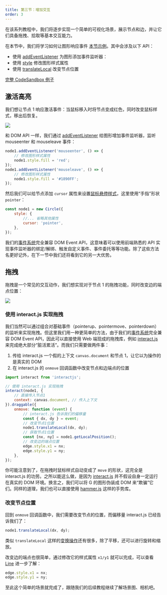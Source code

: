 ```yaml
---
title: 第三节：增加交互
order: 3
---
```


在该系列教程中，我们将逐步实现一个简单的可视化场景，展示节点和边，并让它们具备拖拽、拾取等基本交互能力。

在本节中，我们将学习如何让图形响应事件 [本节示例](/zh/examples/guide#chapter2)。其中会涉及以下 API：

-   使用 [addEventListener](/zh/docs/api/event#addeventlistener) 为图形添加事件监听器：
-   使用 [style](/zh/docs/api/basic/display-object#绘图属性) 修改图形样式属性
-   使用 [translateLocal](/zh/docs/api/basic/display-object#平移) 改变节点位置

[完整 CodeSandbox 例子](https://codesandbox.io/s/ru-men-jiao-cheng-qs3zn?file=/index.js)

## 激活高亮

我们想让节点 1 响应激活事件：当鼠标移入时将节点变成红色，同时改变鼠标样式，移出后恢复。

![](https://gw.alipayobjects.com/mdn/rms_6ae20b/afts/img/A*Xw7JTZTFqMgAAAAAAAAAAAAAARQnAQ)

和 DOM API 一样，我们通过 [addEventListener](/zh/docs/api/event#addeventlistener) 给图形增加事件监听器，监听 mouseenter 和 mouseleave 事件：

```js
node1.addEventListener('mouseenter', () => {
    // 修改图形样式属性
    node1.style.fill = 'red';
});
node1.addEventListener('mouseleave', () => {
    // 修改图形样式属性
    node1.style.fill = '#1890FF';
});
```

然后我们可以给节点添加 `cursor` 属性来设置[鼠标悬停样式](/zh/docs/api/basic/display-object#鼠标样式)，这里使用“手指”形状 `pointer`：

```js
const node1 = new Circle({
    style: {
        //... 省略其他属性
        cursor: 'pointer',
    },
});
```

我们的[事件系统](/zh/docs/api/event)完全兼容 DOM Event API，这意味着可以使用前端熟悉的 API 实现事件监听器的绑定/解绑、触发自定义事件、事件委托等等功能。除了这些方法名更好记外，在下一节中我们还将看到它的另一大优势。

## 拖拽

拖拽是一个常见的交互动作，我们想实现对于节点 1 的拖拽功能，同时改变边的端点位置：

![](https://gw.alipayobjects.com/mdn/rms_6ae20b/afts/img/A*5irUQKZPTVoAAAAAAAAAAAAAARQnAQ)

### 使用 interact.js 实现拖拽

我们当然可以通过组合对基础事件（pointerup、pointermove、pointerdown）的监听来实现拖拽。但这里我们用一种更简单的方法，由于我们的[事件系统](/zh/docs/api/event)完全兼容 DOM Event API，因此可以直接使用 Web 端现成的拖拽库，例如 [interact.js](https://interactjs.io/) 来完成绝大部分“脏活累活”。而我们只需要做两件事：

1. 传给 interact.js 一个假的上下文 `canvas.document` 和节点 1，让它以为操作的是真实的 DOM
2. 在 interact.js 的 `onmove` 回调函数中改变节点和边端点的位置

```js
import interact from 'interactjs';

// 使用 interact.js 实现拖拽
interact(node1, {
    // 直接传入节点1
    context: canvas.document, // 传入上下文
}).draggable({
    onmove: function (event) {
        // interact.js 告诉我们的偏移量
        const { dx, dy } = event;
        // 改变节点1位置
        node1.translateLocal(dx, dy);
        // 获取节点1位置
        const [nx, ny] = node1.getLocalPosition();
        // 改变边的端点位置
        edge.style.x1 = nx;
        edge.style.y1 = ny;
    },
});
```

你可能注意到了，在拖拽时鼠标样式自动变成了 `move` 的形状，这完全是 interact.js 的功劳。之所以能这么做，是因为 [interact.js](https://interactjs.io/) 并不假设自身一定运行在真实的 DOM 环境。换言之，我们可以将 G 的图形伪装成 DOM 来“欺骗”它们。同样的道理，我们也可以直接使用 [hammer.js](/zh/docs/api/event#直接使用-hammerjs) 这样的手势库。

### 改变节点位置

回到 `onmove` 回调函数中，我们需要改变节点的位置，而偏移量 interact.js 已经告诉我们了：

```js
node1.translateLocal(dx, dy);
```

类似 `translateLocal` 这样的[变换操作](/zh/docs/api/basic/display-object#变换操作)还有很多，除了平移，还可以进行旋转和缩放。

改变边的端点也很简单，通过修改它的样式属性 `x1/y1` 就可以完成，可以查看 [Line](/zh/docs/api/basic/line) 进一步了解：

```js
edge.style.x1 = nx;
edge.style.y1 = ny;
```

至此这个简单的场景就完成了，跟随我们的后续教程继续了解场景图、相机吧。
